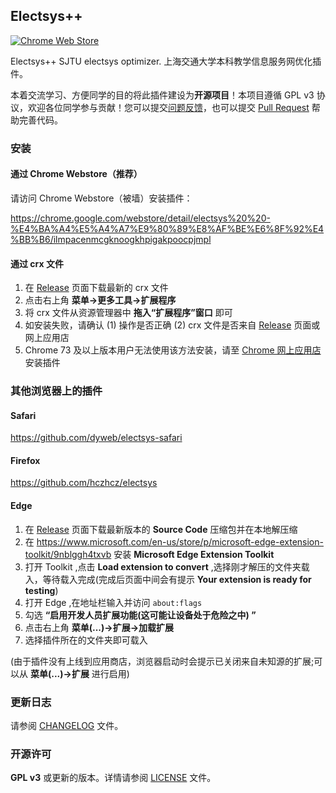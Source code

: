  ## Electsys++

[![Chrome Web Store](https://img.shields.io/chrome-web-store/d/ilmpacenmcgknoogkhpigakpoocpjmpl.svg)](https://chrome.google.com/webstore/detail/electsys%20%20-%E4%BA%A4%E5%A4%A7%E9%80%89%E8%AF%BE%E6%8F%92%E4%BB%B6/ilmpacenmcgknoogkhpigakpoocpjmpl)

Electsys++ SJTU electsys optimizer.
上海交通大学本科教学信息服务网优化插件。

本着交流学习、方便同学的目的将此插件建设为**开源项目**！本项目遵循 GPL v3 协议，欢迎各位同学参与贡献！您可以提交[问题反馈](https://github.com/laohyx/electsys/issues)，也可以提交 [Pull Request](https://github.com/laohyx/electsys/pulls) 帮助完善代码。


### 安装

#### 通过 Chrome Webstore（推荐）

请访问 Chrome Webstore（被墙）安装插件：

https://chrome.google.com/webstore/detail/electsys%20%20-%E4%BA%A4%E5%A4%A7%E9%80%89%E8%AF%BE%E6%8F%92%E4%BB%B6/ilmpacenmcgknoogkhpigakpoocpjmpl

#### 通过 crx 文件

1. 在 [Release](https://github.com/laohyx/electsys/releases) 页面下载最新的 crx 文件
2. 点击右上角 __菜单->更多工具->扩展程序__
3. 将 crx 文件从资源管理器中 __拖入“扩展程序”窗口__ 即可
4. 如安装失败，请确认 (1) 操作是否正确 (2) crx 文件是否来自 [Release](https://github.com/laohyx/electsys/releases) 页面或网上应用店
5. Chrome 73 及以上版本用户无法使用该方法安装，请至 [Chrome 网上应用店](https://chrome.google.com/webstore/detail/electsys%20%20-%E4%BA%A4%E5%A4%A7%E9%80%89%E8%AF%BE%E6%8F%92%E4%BB%B6/ilmpacenmcgknoogkhpigakpoocpjmpl) 安装插件

### 其他浏览器上的插件

#### Safari
https://github.com/dyweb/electsys-safari

#### Firefox
https://github.com/hczhcz/electsys

#### Edge

1. 在 [Release](https://github.com/laohyx/electsys/releases) 页面下载最新版本的 __Source Code__ 压缩包并在本地解压缩
2. 在 https://www.microsoft.com/en-us/store/p/microsoft-edge-extension-toolkit/9nblggh4txvb 安装 __Microsoft Edge Extension Toolkit__
3. 打开 Toolkit ,点击 __Load extension to convert__ ,选择刚才解压的文件夹载入，等待载入完成(完成后页面中间会有提示 __Your extension is ready for testing__)
4. 打开 Edge ,在地址栏输入并访问 `about:flags`
5. 勾选 __“启用开发人员扩展功能(这可能让设备处于危险之中) ”__
6. 点击右上角 __菜单(...)->扩展->加载扩展__
7. 选择插件所在的文件夹即可载入

(由于插件没有上线到应用商店，浏览器启动时会提示已关闭来自未知源的扩展;可以从 __菜单(...)->扩展__ 进行启用)

### 更新日志

请参阅 [CHANGELOG](CHANGELOG) 文件。

### 开源许可

**GPL v3** 或更新的版本。详情请参阅 [LICENSE](LICENSE) 文件。
